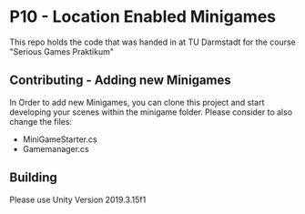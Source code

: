 # P10 - Location Enabled Minigames

This repo holds the code that was handed in at TU Darmstadt for the course "Serious Games Praktikum"

## Contributing - Adding new Minigames

In Order to add new Minigames, you can clone this project and start developing your scenes within the minigame folder. Please consider to also change the files:

- MiniGameStarter.cs
- Gamemanager.cs

## Building

Please use Unity Version 2019.3.15f1 
